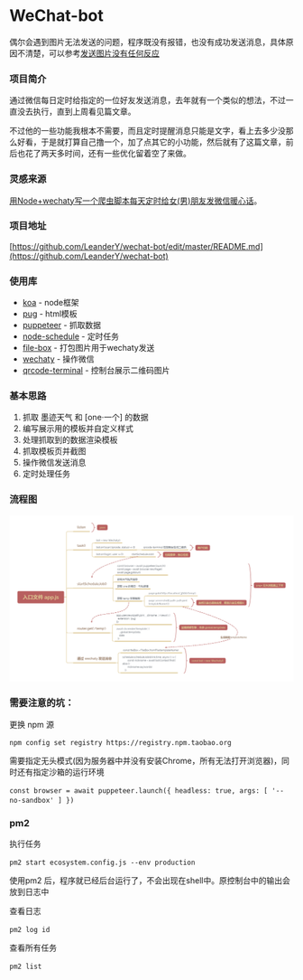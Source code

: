 # WeChat-bot

偶尔会遇到图片无法发送的问题，程序既没有报错，也没有成功发送消息，具体原因不清楚，可以参考[发送图片没有任何反应](https://github.com/Chatie/wechaty/issues/1618)

### 项目简介

通过微信每日定时给指定的一位好友发送消息，去年就有一个类似的想法，不过一直没去执行，直到上周看见篇文章。

不过他的一些功能我根本不需要，而且定时提醒消息只能是文字，看上去多少没那么好看，于是就打算自己撸一个，加了点其它的小功能，然后就有了这篇文章，前后也花了两天多时间，还有一些优化留着空了来做。

### 灵感来源

[用Node+wechaty写一个爬虫脚本每天定时给女(男)朋友发微信暖心话](https://juejin.im/post/5c77c6bef265da2de6611cff)。

### 项目地址

[https://github.com/LeanderY/wechat-bot/edit/master/README.md](https://github.com/LeanderY/wechat-bot)

### 使用库

* [koa](https://github.com/koajs/koa) - node框架
* [pug](https://github.com/pugjs/pug) - html模板
* [puppeteer](https://github.com/GoogleChrome/puppeteer) - 抓取数据
* [node-schedule](https://github.com/node-schedule/node-schedule) - 定时任务
* [file-box](https://github.com/huan/file-box) - 打包图片用于wechaty发送
* [wechaty](https://github.com/chatie/wechaty) - 操作微信
* [qrcode-terminal](https://github.com/gtanner/qrcode-terminal) - 控制台展示二维码图片

### 基本思路

1. 抓取 墨迹天气 和 [one·一个] 的数据
2. 编写展示用的模板并自定义样式
3. 处理抓取到的数据渲染模板
4. 抓取模板页并截图
5. 操作微信发送消息
6. 定时处理任务

### 流程图

![流程图](/flow/flow.png)

### 需要注意的坑：

更换 npm 源
```
npm config set registry https://registry.npm.taobao.org
```

需要指定无头模式(因为服务器中并没有安装Chrome，所有无法打开浏览器)，同时还有指定沙箱的运行环境

`
const browser = await puppeteer.launch({
    headless: true,
    args: [ '--no-sandbox' ]
})
`
### pm2

执行任务

`pm2 start ecosystem.config.js --env production`

使用pm2 后，程序就已经后台运行了，不会出现在shell中。原控制台中的输出会放到日志中

查看日志

`pm2 log id`

查看所有任务

`pm2 list`
